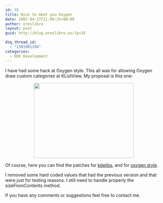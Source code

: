 ```yaml
---
id: 35
title: Nice to meet you Oxygen
date: 2007-04-27T21:09:25+00:00
author: ereslibre
layout: post
guid: http://blog.ereslibre.es/?p=35

dsq_thread_id:
  - "1301901194"
categories:
  - KDE Development
---
```

I have had some hack at Oxygen style. This all was for allowing Oxygen draw custom categories at KListView. My proposal is this one:

<p align="center">
  <a target="_blank" href="http://media.ereslibre.es/2007/04/klistview.png"><img border="0" width="320" src="http://media.ereslibre.es/2007/04/klistview.png" height="240" style="width: 320px; height: 240px" /></a>
</p>

Of course, here you can find the patches for <a target="_blank" href="http://media.ereslibre.es/2007/04/kdelibs1.diff">kdelibs</a>, and for <a target="_blank" href="http://media.ereslibre.es/2007/04/oxygen.diff">oxygen style</a>.

I removed some hard coded values that had the previous version and that were just for testing reasons. I still need to handle properly the sizeFromContents method.

If you have any comments or suggestions feel free to contact me.